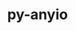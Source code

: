 ---
title: "py-anyio"
layout: cache
categories: [package, develop]
meta: {"compilers": ["gcc@=11.1.0", "gcc@=11.4.0", "oneapi@=2024.2.1"], "num_specs": 97, "num_specs_by_stack": {"data-vis-sdk": 8, "e4s": 32, "e4s-neoverse-v2": 16, "e4s-oneapi": 41, "root": 97}, "oss": ["ubuntu20.04", "ubuntu22.04"], "platforms": ["linux"], "stacks": ["data-vis-sdk", "e4s", "e4s-neoverse-v2", "e4s-oneapi", "root"], "targets": ["neoverse_v2", "x86_64_v3"], "versions": ["3.6.2", "4.0.0"]}
spec_details: [{"compiler": "gcc@=11.4.0", "hash": "2cf5p37ie2yto23nvc4d7xu2u3harzkd", "os": "ubuntu22.04", "platform": "linux", "size": "-", "stacks": ["e4s", "root"], "target": "x86_64_v3", "variants": ["build_system=python_pip"], "versions": ["3.6.2"]}, {"compiler": "gcc@=11.1.0", "hash": "2dstxxjyzuac2e35djhbfbbkjjvql4ln", "os": "ubuntu20.04", "platform": "linux", "size": "-", "stacks": ["data-vis-sdk", "root"], "target": "x86_64_v3", "variants": ["build_system=python_pip"], "versions": ["4.0.0"]}, {"compiler": "gcc@=11.4.0", "hash": "2dxpbgpdtahahzcfn7rrp2v7jduzpog2", "os": "ubuntu22.04", "platform": "linux", "size": "-", "stacks": ["e4s", "root"], "target": "x86_64_v3", "variants": ["build_system=python_pip"], "versions": ["4.0.0"]}, {"compiler": "oneapi@=2024.2.1", "hash": "2plosxbqbyp6fwf4cbaobj7nkpkvz3e7", "os": "ubuntu22.04", "platform": "linux", "size": "-", "stacks": ["e4s-oneapi", "root"], "target": "x86_64_v3", "variants": ["build_system=python_pip"], "versions": ["4.0.0"]}, {"compiler": "oneapi@=2024.2.1", "hash": "3vojowqe2v4kv3ea63qri2av2hpeipzr", "os": "ubuntu22.04", "platform": "linux", "size": "-", "stacks": ["e4s-oneapi", "root"], "target": "x86_64_v3", "variants": ["build_system=python_pip"], "versions": ["4.0.0"]}, {"compiler": "gcc@=11.4.0", "hash": "3vuwvuzfhvhcx3aqbiwhiifkkmi6iif5", "os": "ubuntu22.04", "platform": "linux", "size": "-", "stacks": ["e4s-neoverse-v2", "root"], "target": "neoverse_v2", "variants": ["build_system=python_pip"], "versions": ["4.0.0"]}, {"compiler": "gcc@=11.1.0", "hash": "45fl7yc4oqednkov4vrxbqhlrh4hn6mw", "os": "ubuntu20.04", "platform": "linux", "size": "-", "stacks": ["data-vis-sdk", "root"], "target": "x86_64_v3", "variants": ["build_system=python_pip"], "versions": ["4.0.0"]}, {"compiler": "oneapi@=2024.2.1", "hash": "4nnri3xiybebzxc6mzg6aermr6pgz4oe", "os": "ubuntu22.04", "platform": "linux", "size": "-", "stacks": ["e4s-oneapi", "root"], "target": "x86_64_v3", "variants": ["build_system=python_pip"], "versions": ["3.6.2"]}, {"compiler": "gcc@=11.4.0", "hash": "54afinbzh2uwdgccnjrbov3sm6nu2ohk", "os": "ubuntu22.04", "platform": "linux", "size": "-", "stacks": ["e4s", "root"], "target": "x86_64_v3", "variants": ["build_system=python_pip"], "versions": ["3.6.2"]}, {"compiler": "gcc@=11.4.0", "hash": "5ruvd5uuxo2ateflw6xim44pxw7cg4ma", "os": "ubuntu22.04", "platform": "linux", "size": "-", "stacks": ["e4s", "root"], "target": "x86_64_v3", "variants": ["build_system=python_pip"], "versions": ["3.6.2"]}, {"compiler": "gcc@=11.1.0", "hash": "5sb4ti2sftve67urm4s6mfxjfp34vfge", "os": "ubuntu20.04", "platform": "linux", "size": "-", "stacks": ["data-vis-sdk", "root"], "target": "x86_64_v3", "variants": ["build_system=python_pip"], "versions": ["4.0.0"]}, {"compiler": "gcc@=11.4.0", "hash": "6db6ugjgii6fu6e5hpdap4bwptnsas5g", "os": "ubuntu22.04", "platform": "linux", "size": "-", "stacks": ["e4s", "root"], "target": "x86_64_v3", "variants": ["build_system=python_pip"], "versions": ["4.0.0"]}, {"compiler": "oneapi@=2024.2.1", "hash": "6rydp7brdbsciq3hwjivkspt5ocimrda", "os": "ubuntu22.04", "platform": "linux", "size": "-", "stacks": ["e4s-oneapi", "root"], "target": "x86_64_v3", "variants": ["build_system=python_pip"], "versions": ["3.6.2"]}, {"compiler": "oneapi@=2024.2.1", "hash": "6tx6os3zkqzhttvfaegh5einym3p7pgc", "os": "ubuntu22.04", "platform": "linux", "size": "-", "stacks": ["e4s-oneapi", "root"], "target": "x86_64_v3", "variants": ["build_system=python_pip"], "versions": ["4.0.0"]}, {"compiler": "gcc@=11.4.0", "hash": "7obzbc6ml4cpf567usdilgpzedzew64c", "os": "ubuntu22.04", "platform": "linux", "size": "-", "stacks": ["e4s-neoverse-v2", "root"], "target": "neoverse_v2", "variants": ["build_system=python_pip"], "versions": ["4.0.0"]}, {"compiler": "oneapi@=2024.2.1", "hash": "aa2w3dq6c7acnb7zjfs6esbwfumxyz3b", "os": "ubuntu22.04", "platform": "linux", "size": "-", "stacks": ["e4s-oneapi", "root"], "target": "x86_64_v3", "variants": ["build_system=python_pip"], "versions": ["4.0.0"]}, {"compiler": "gcc@=11.4.0", "hash": "asb7z6fj7q5rgied67p5mxkj34dfi4xg", "os": "ubuntu22.04", "platform": "linux", "size": "-", "stacks": ["e4s", "root"], "target": "x86_64_v3", "variants": ["build_system=python_pip"], "versions": ["4.0.0"]}, {"compiler": "gcc@=11.4.0", "hash": "avaxdhzjeus4pmkdawtkgxcjf7vbt6tp", "os": "ubuntu22.04", "platform": "linux", "size": "-", "stacks": ["e4s", "root"], "target": "x86_64_v3", "variants": ["build_system=python_pip"], "versions": ["3.6.2"]}, {"compiler": "gcc@=11.4.0", "hash": "b3a4xwtadmgdjppaxsm3olrnx3jupmj3", "os": "ubuntu22.04", "platform": "linux", "size": "-", "stacks": ["e4s", "root"], "target": "x86_64_v3", "variants": ["build_system=python_pip"], "versions": ["3.6.2"]}, {"compiler": "gcc@=11.4.0", "hash": "bcuqqa2aowxhc2lclnv2qdu4zhkwjoat", "os": "ubuntu22.04", "platform": "linux", "size": "-", "stacks": ["e4s", "root"], "target": "x86_64_v3", "variants": ["build_system=python_pip"], "versions": ["4.0.0"]}, {"compiler": "oneapi@=2024.2.1", "hash": "bhooqp2ubvinxmjodxmucgud7qsdaho5", "os": "ubuntu22.04", "platform": "linux", "size": "-", "stacks": ["e4s-oneapi", "root"], "target": "x86_64_v3", "variants": ["build_system=python_pip"], "versions": ["3.6.2"]}, {"compiler": "gcc@=11.4.0", "hash": "bs6j7pninbuinadnz7xvwrphjv7pz65c", "os": "ubuntu22.04", "platform": "linux", "size": "-", "stacks": ["e4s", "root"], "target": "x86_64_v3", "variants": ["build_system=python_pip"], "versions": ["4.0.0"]}, {"compiler": "gcc@=11.4.0", "hash": "c3mndqms3vjq22jru52f4ekmgaqbxkpg", "os": "ubuntu22.04", "platform": "linux", "size": "-", "stacks": ["e4s-neoverse-v2", "root"], "target": "neoverse_v2", "variants": ["build_system=python_pip"], "versions": ["4.0.0"]}, {"compiler": "oneapi@=2024.2.1", "hash": "d3jvvrq6iosunl3lrgcczavu3a36wqzr", "os": "ubuntu22.04", "platform": "linux", "size": "-", "stacks": ["e4s-oneapi", "root"], "target": "x86_64_v3", "variants": ["build_system=python_pip"], "versions": ["4.0.0"]}, {"compiler": "oneapi@=2024.2.1", "hash": "daeyypkbluzbb3baogrlixabqt246jo7", "os": "ubuntu22.04", "platform": "linux", "size": "-", "stacks": ["e4s-oneapi", "root"], "target": "x86_64_v3", "variants": ["build_system=python_pip"], "versions": ["4.0.0"]}, {"compiler": "gcc@=11.4.0", "hash": "dcejddo7jw3dnq3n5f4xh3tjo5ivt22m", "os": "ubuntu22.04", "platform": "linux", "size": "-", "stacks": ["e4s", "root"], "target": "x86_64_v3", "variants": ["build_system=python_pip"], "versions": ["3.6.2"]}, {"compiler": "gcc@=11.4.0", "hash": "e2k4px6ac5eowfslhm3me3yh3tqszpim", "os": "ubuntu22.04", "platform": "linux", "size": "-", "stacks": ["e4s-neoverse-v2", "root"], "target": "neoverse_v2", "variants": ["build_system=python_pip"], "versions": ["4.0.0"]}, {"compiler": "oneapi@=2024.2.1", "hash": "fe6tu5uvqjue47ub2a4ayzvcar7kbuff", "os": "ubuntu22.04", "platform": "linux", "size": "-", "stacks": ["e4s-oneapi", "root"], "target": "x86_64_v3", "variants": ["build_system=python_pip"], "versions": ["3.6.2"]}, {"compiler": "oneapi@=2024.2.1", "hash": "fmoxegfcnajye6h4fwkuyo7ly3e57zew", "os": "ubuntu22.04", "platform": "linux", "size": "-", "stacks": ["e4s-oneapi", "root"], "target": "x86_64_v3", "variants": ["build_system=python_pip"], "versions": ["3.6.2"]}, {"compiler": "gcc@=11.1.0", "hash": "fn4fb3pvsfhvteek7a4jp7qwuqwtojs7", "os": "ubuntu20.04", "platform": "linux", "size": "-", "stacks": ["data-vis-sdk", "root"], "target": "x86_64_v3", "variants": ["build_system=python_pip"], "versions": ["4.0.0"]}, {"compiler": "oneapi@=2024.2.1", "hash": "fufxskwrpqclmerbqjjclpps6hpaxnt7", "os": "ubuntu22.04", "platform": "linux", "size": "-", "stacks": ["e4s-oneapi", "root"], "target": "x86_64_v3", "variants": ["build_system=python_pip"], "versions": ["3.6.2"]}, {"compiler": "oneapi@=2024.2.1", "hash": "fyk5rze4ccvnlaigayzsrdeignqvhkk7", "os": "ubuntu22.04", "platform": "linux", "size": "-", "stacks": ["e4s-oneapi", "root"], "target": "x86_64_v3", "variants": ["build_system=python_pip"], "versions": ["4.0.0"]}, {"compiler": "oneapi@=2024.2.1", "hash": "gc6qzgoegdrh6zq6b5koukqjavt3zvmm", "os": "ubuntu22.04", "platform": "linux", "size": "-", "stacks": ["e4s-oneapi", "root"], "target": "x86_64_v3", "variants": ["build_system=python_pip"], "versions": ["4.0.0"]}, {"compiler": "oneapi@=2024.2.1", "hash": "gf6rmb33nto4nfmesozbyjww4ri6txky", "os": "ubuntu22.04", "platform": "linux", "size": "-", "stacks": ["e4s-oneapi", "root"], "target": "x86_64_v3", "variants": ["build_system=python_pip"], "versions": ["3.6.2"]}, {"compiler": "gcc@=11.4.0", "hash": "ghorp4awqnlp24qax4hazlrwh5g44422", "os": "ubuntu22.04", "platform": "linux", "size": "-", "stacks": ["e4s-neoverse-v2", "root"], "target": "neoverse_v2", "variants": ["build_system=python_pip"], "versions": ["4.0.0"]}, {"compiler": "oneapi@=2024.2.1", "hash": "gosnlneuzomlg3tjgtzbpxfb5mlka6dj", "os": "ubuntu22.04", "platform": "linux", "size": "-", "stacks": ["e4s-oneapi", "root"], "target": "x86_64_v3", "variants": ["build_system=python_pip"], "versions": ["3.6.2"]}, {"compiler": "gcc@=11.4.0", "hash": "ha4ydozpqprsc5q3wykgxm6q4vjtsryj", "os": "ubuntu22.04", "platform": "linux", "size": "-", "stacks": ["e4s-neoverse-v2", "root"], "target": "neoverse_v2", "variants": ["build_system=python_pip"], "versions": ["4.0.0"]}, {"compiler": "gcc@=11.4.0", "hash": "i3zeqm4s43kcbucy5gda3vqjzikpz67b", "os": "ubuntu22.04", "platform": "linux", "size": "-", "stacks": ["e4s-neoverse-v2", "root"], "target": "neoverse_v2", "variants": ["build_system=python_pip"], "versions": ["4.0.0"]}, {"compiler": "gcc@=11.4.0", "hash": "ielefm4qb2olbi5p3ieyi7v6lai2gugo", "os": "ubuntu22.04", "platform": "linux", "size": "-", "stacks": ["e4s", "root"], "target": "x86_64_v3", "variants": ["build_system=python_pip"], "versions": ["4.0.0"]}, {"compiler": "gcc@=11.4.0", "hash": "ipt25ej4qvgjoqmftpmm2ua7ri2s5sd5", "os": "ubuntu22.04", "platform": "linux", "size": "-", "stacks": ["e4s-neoverse-v2", "root"], "target": "neoverse_v2", "variants": ["build_system=python_pip"], "versions": ["4.0.0"]}, {"compiler": "oneapi@=2024.2.1", "hash": "iwblodsmlphpovtnbqtrkfag7hkmbxu4", "os": "ubuntu22.04", "platform": "linux", "size": "-", "stacks": ["e4s-oneapi", "root"], "target": "x86_64_v3", "variants": ["build_system=python_pip"], "versions": ["4.0.0"]}, {"compiler": "gcc@=11.4.0", "hash": "iybt7zd6g43a73uexw64szbk7h3n73tp", "os": "ubuntu22.04", "platform": "linux", "size": "-", "stacks": ["e4s", "root"], "target": "x86_64_v3", "variants": ["build_system=python_pip"], "versions": ["3.6.2"]}, {"compiler": "oneapi@=2024.2.1", "hash": "jeghycwxw7pwxdyqoql265z24ni4oi4a", "os": "ubuntu22.04", "platform": "linux", "size": "-", "stacks": ["e4s-oneapi", "root"], "target": "x86_64_v3", "variants": ["build_system=python_pip"], "versions": ["3.6.2"]}, {"compiler": "gcc@=11.4.0", "hash": "jpdzej7ggpmetxebqicf4klpptrsdits", "os": "ubuntu22.04", "platform": "linux", "size": "-", "stacks": ["e4s", "root"], "target": "x86_64_v3", "variants": ["build_system=python_pip"], "versions": ["3.6.2"]}, {"compiler": "gcc@=11.1.0", "hash": "jrmsvgfajkxnngueqbg7hekdyetazbbl", "os": "ubuntu20.04", "platform": "linux", "size": "-", "stacks": ["data-vis-sdk", "root"], "target": "x86_64_v3", "variants": ["build_system=python_pip"], "versions": ["4.0.0"]}, {"compiler": "gcc@=11.4.0", "hash": "ks6lakfz3y24jzecu2bbmpfkm2mkodsq", "os": "ubuntu22.04", "platform": "linux", "size": "-", "stacks": ["e4s", "root"], "target": "x86_64_v3", "variants": ["build_system=python_pip"], "versions": ["3.6.2"]}, {"compiler": "gcc@=11.1.0", "hash": "lcka2qy6knd7ejtznd4v6yqazbunif6i", "os": "ubuntu20.04", "platform": "linux", "size": "-", "stacks": ["data-vis-sdk", "root"], "target": "x86_64_v3", "variants": ["build_system=python_pip"], "versions": ["4.0.0"]}, {"compiler": "gcc@=11.4.0", "hash": "lgabq53lk2df7iqhxfurhiwwgrzgegxf", "os": "ubuntu22.04", "platform": "linux", "size": "-", "stacks": ["e4s", "root"], "target": "x86_64_v3", "variants": ["build_system=python_pip"], "versions": ["4.0.0"]}, {"compiler": "gcc@=11.4.0", "hash": "lhgurhdydjwlsjnincnqkt2pqcuhmkor", "os": "ubuntu22.04", "platform": "linux", "size": "-", "stacks": ["e4s", "root"], "target": "x86_64_v3", "variants": ["build_system=python_pip"], "versions": ["4.0.0"]}, {"compiler": "gcc@=11.4.0", "hash": "litzozwfg7uqdl44qwaw7ky27ur3z7x6", "os": "ubuntu22.04", "platform": "linux", "size": "-", "stacks": ["e4s-neoverse-v2", "root"], "target": "neoverse_v2", "variants": ["build_system=python_pip"], "versions": ["4.0.0"]}, {"compiler": "oneapi@=2024.2.1", "hash": "lnz3hgez23acthkdbucfj3tatfperulc", "os": "ubuntu22.04", "platform": "linux", "size": "-", "stacks": ["e4s-oneapi", "root"], "target": "x86_64_v3", "variants": ["build_system=python_pip"], "versions": ["4.0.0"]}, {"compiler": "gcc@=11.4.0", "hash": "mhxmhzyx4lue5u4satt45gsky43xpg7r", "os": "ubuntu22.04", "platform": "linux", "size": "-", "stacks": ["e4s", "root"], "target": "x86_64_v3", "variants": ["build_system=python_pip"], "versions": ["4.0.0"]}, {"compiler": "gcc@=11.4.0", "hash": "mrdl652hfdfusemorpehv2firx22gxt4", "os": "ubuntu22.04", "platform": "linux", "size": "-", "stacks": ["e4s", "root"], "target": "x86_64_v3", "variants": ["build_system=python_pip"], "versions": ["4.0.0"]}, {"compiler": "gcc@=11.4.0", "hash": "n5x74iixuzzexajdx6w4rbm7keiysqkn", "os": "ubuntu22.04", "platform": "linux", "size": "-", "stacks": ["e4s", "root"], "target": "x86_64_v3", "variants": ["build_system=python_pip"], "versions": ["3.6.2"]}, {"compiler": "gcc@=11.4.0", "hash": "ng67m42giewcyyvd5zdrow7mqt6hb7p5", "os": "ubuntu22.04", "platform": "linux", "size": "-", "stacks": ["e4s", "root"], "target": "x86_64_v3", "variants": ["build_system=python_pip"], "versions": ["3.6.2"]}, {"compiler": "gcc@=11.4.0", "hash": "nk2b4ux2m5exa7s2qvarl2a7fvfvwgax", "os": "ubuntu22.04", "platform": "linux", "size": "-", "stacks": ["e4s-neoverse-v2", "root"], "target": "neoverse_v2", "variants": ["build_system=python_pip"], "versions": ["4.0.0"]}, {"compiler": "oneapi@=2024.2.1", "hash": "nxry24zdgnmr7hp73flhh6352zoyqbdt", "os": "ubuntu22.04", "platform": "linux", "size": "-", "stacks": ["e4s-oneapi", "root"], "target": "x86_64_v3", "variants": ["build_system=python_pip"], "versions": ["4.0.0"]}, {"compiler": "gcc@=11.4.0", "hash": "oo3xnl2e56k4u7fbgexcjp7f3xtu5wqz", "os": "ubuntu22.04", "platform": "linux", "size": "-", "stacks": ["e4s", "root"], "target": "x86_64_v3", "variants": ["build_system=python_pip"], "versions": ["4.0.0"]}, {"compiler": "oneapi@=2024.2.1", "hash": "ounyjuxulkiselcixwu6d25yswztmveo", "os": "ubuntu22.04", "platform": "linux", "size": "-", "stacks": ["e4s-oneapi", "root"], "target": "x86_64_v3", "variants": ["build_system=python_pip"], "versions": ["3.6.2"]}, {"compiler": "gcc@=11.4.0", "hash": "p2ysojlybjawsbwrmxq7ppbtx7ejxjdt", "os": "ubuntu22.04", "platform": "linux", "size": "-", "stacks": ["e4s", "root"], "target": "x86_64_v3", "variants": ["build_system=python_pip"], "versions": ["3.6.2"]}, {"compiler": "oneapi@=2024.2.1", "hash": "pm7xubewdxcrhwaad2rhfnp3cle3eg74", "os": "ubuntu22.04", "platform": "linux", "size": "-", "stacks": ["e4s-oneapi", "root"], "target": "x86_64_v3", "variants": ["build_system=python_pip"], "versions": ["4.0.0"]}, {"compiler": "oneapi@=2024.2.1", "hash": "pw2zz2xfbdkffqmcgmanfkv6ncekb2mp", "os": "ubuntu22.04", "platform": "linux", "size": "-", "stacks": ["e4s-oneapi", "root"], "target": "x86_64_v3", "variants": ["build_system=python_pip"], "versions": ["4.0.0"]}, {"compiler": "oneapi@=2024.2.1", "hash": "q227i6bywfvzq2zgx2xtdpzayivanwkr", "os": "ubuntu22.04", "platform": "linux", "size": "-", "stacks": ["e4s-oneapi", "root"], "target": "x86_64_v3", "variants": ["build_system=python_pip"], "versions": ["4.0.0"]}, {"compiler": "oneapi@=2024.2.1", "hash": "q22ofayncq27f6c3i6wh4p6rswmci5ur", "os": "ubuntu22.04", "platform": "linux", "size": "-", "stacks": ["e4s-oneapi", "root"], "target": "x86_64_v3", "variants": ["build_system=python_pip"], "versions": ["3.6.2"]}, {"compiler": "gcc@=11.4.0", "hash": "qfyj5jxm3c5m3nltibno2ew74l5jfwdj", "os": "ubuntu22.04", "platform": "linux", "size": "-", "stacks": ["e4s-neoverse-v2", "root"], "target": "neoverse_v2", "variants": ["build_system=python_pip"], "versions": ["4.0.0"]}, {"compiler": "gcc@=11.1.0", "hash": "rzrpihla3hmtl454dyhvtare63d3wnpy", "os": "ubuntu20.04", "platform": "linux", "size": "-", "stacks": ["data-vis-sdk", "root"], "target": "x86_64_v3", "variants": ["build_system=python_pip"], "versions": ["4.0.0"]}, {"compiler": "gcc@=11.4.0", "hash": "suksdmmjjmwk5t5c57xsyw776ae6g32v", "os": "ubuntu22.04", "platform": "linux", "size": "-", "stacks": ["e4s", "root"], "target": "x86_64_v3", "variants": ["build_system=python_pip"], "versions": ["3.6.2"]}, {"compiler": "oneapi@=2024.2.1", "hash": "tcvgfqvmblwnhzwvugbkidhwg2ddge7k", "os": "ubuntu22.04", "platform": "linux", "size": "-", "stacks": ["e4s-oneapi", "root"], "target": "x86_64_v3", "variants": ["build_system=python_pip"], "versions": ["4.0.0"]}, {"compiler": "oneapi@=2024.2.1", "hash": "tjjtqwr6xzg3zz4lloj2bbvigixukctb", "os": "ubuntu22.04", "platform": "linux", "size": "-", "stacks": ["e4s-oneapi", "root"], "target": "x86_64_v3", "variants": ["build_system=python_pip"], "versions": ["4.0.0"]}, {"compiler": "oneapi@=2024.2.1", "hash": "tlap5msjhq7snbvvtkuqfiexns6dqexu", "os": "ubuntu22.04", "platform": "linux", "size": "-", "stacks": ["e4s-oneapi", "root"], "target": "x86_64_v3", "variants": ["build_system=python_pip"], "versions": ["3.6.2"]}, {"compiler": "gcc@=11.4.0", "hash": "tnqfv456qyid6y4tj3bdxg2aznatvga6", "os": "ubuntu22.04", "platform": "linux", "size": "-", "stacks": ["e4s", "root"], "target": "x86_64_v3", "variants": ["build_system=python_pip"], "versions": ["4.0.0"]}, {"compiler": "oneapi@=2024.2.1", "hash": "tw5bg5xc4ifjelsp4m3tbnwwvqvwdmjf", "os": "ubuntu22.04", "platform": "linux", "size": "-", "stacks": ["e4s-oneapi", "root"], "target": "x86_64_v3", "variants": ["build_system=python_pip"], "versions": ["3.6.2"]}, {"compiler": "oneapi@=2024.2.1", "hash": "u2jfc57ar5y5hbl7zleivu5k5hqznbgl", "os": "ubuntu22.04", "platform": "linux", "size": "-", "stacks": ["e4s-oneapi", "root"], "target": "x86_64_v3", "variants": ["build_system=python_pip"], "versions": ["3.6.2"]}, {"compiler": "gcc@=11.4.0", "hash": "ufcioioltjoongqccjc674wz3of2m3xg", "os": "ubuntu22.04", "platform": "linux", "size": "-", "stacks": ["e4s-neoverse-v2", "root"], "target": "neoverse_v2", "variants": ["build_system=python_pip"], "versions": ["4.0.0"]}, {"compiler": "gcc@=11.4.0", "hash": "uklbzobab5cdqoqifejugyxyjc2blm3a", "os": "ubuntu22.04", "platform": "linux", "size": "-", "stacks": ["e4s", "root"], "target": "x86_64_v3", "variants": ["build_system=python_pip"], "versions": ["3.6.2"]}, {"compiler": "gcc@=11.4.0", "hash": "v4t3ngf6xgq6d7ky26zndb3szmrmtlz5", "os": "ubuntu22.04", "platform": "linux", "size": "-", "stacks": ["e4s-neoverse-v2", "root"], "target": "neoverse_v2", "variants": ["build_system=python_pip"], "versions": ["4.0.0"]}, {"compiler": "oneapi@=2024.2.1", "hash": "vbb5sayejw3p6gvdtqcghankjwumqpuf", "os": "ubuntu22.04", "platform": "linux", "size": "-", "stacks": ["e4s-oneapi", "root"], "target": "x86_64_v3", "variants": ["build_system=python_pip"], "versions": ["3.6.2"]}, {"compiler": "oneapi@=2024.2.1", "hash": "visnae3rm4cqsw6dh6u25yui5axf6ua4", "os": "ubuntu22.04", "platform": "linux", "size": "-", "stacks": ["e4s-oneapi", "root"], "target": "x86_64_v3", "variants": ["build_system=python_pip"], "versions": ["4.0.0"]}, {"compiler": "oneapi@=2024.2.1", "hash": "vltdeddof3gdvv76fbl65sy4aejkvs73", "os": "ubuntu22.04", "platform": "linux", "size": "-", "stacks": ["e4s-oneapi", "root"], "target": "x86_64_v3", "variants": ["build_system=python_pip"], "versions": ["4.0.0"]}, {"compiler": "gcc@=11.4.0", "hash": "vzadyrw4cund3jebp3ygsbqfa52l6zqb", "os": "ubuntu22.04", "platform": "linux", "size": "-", "stacks": ["e4s", "root"], "target": "x86_64_v3", "variants": ["build_system=python_pip"], "versions": ["3.6.2"]}, {"compiler": "gcc@=11.4.0", "hash": "wr4rxm53c2pbjaby3uqfe2tvub6dmgtb", "os": "ubuntu22.04", "platform": "linux", "size": "-", "stacks": ["e4s", "root"], "target": "x86_64_v3", "variants": ["build_system=python_pip"], "versions": ["4.0.0"]}, {"compiler": "oneapi@=2024.2.1", "hash": "wyb7pumspfasnlawcvllctvhe6noh7ps", "os": "ubuntu22.04", "platform": "linux", "size": "-", "stacks": ["e4s-oneapi", "root"], "target": "x86_64_v3", "variants": ["build_system=python_pip"], "versions": ["4.0.0"]}, {"compiler": "oneapi@=2024.2.1", "hash": "wztr6gfi4xl2a3txvgchhsg4ujoorg32", "os": "ubuntu22.04", "platform": "linux", "size": "-", "stacks": ["e4s-oneapi", "root"], "target": "x86_64_v3", "variants": ["build_system=python_pip"], "versions": ["4.0.0"]}, {"compiler": "gcc@=11.4.0", "hash": "xkclbnh63zu7hrhsfd54zlovwxw3icpq", "os": "ubuntu22.04", "platform": "linux", "size": "-", "stacks": ["e4s", "root"], "target": "x86_64_v3", "variants": ["build_system=python_pip"], "versions": ["4.0.0"]}, {"compiler": "oneapi@=2024.2.1", "hash": "xkh5a2it6djjwdmbp2e3jowdriypba55", "os": "ubuntu22.04", "platform": "linux", "size": "-", "stacks": ["e4s-oneapi", "root"], "target": "x86_64_v3", "variants": ["build_system=python_pip"], "versions": ["3.6.2"]}, {"compiler": "oneapi@=2024.2.1", "hash": "y4yhzer3z4qi4hphefwq2ad5ymbpyns5", "os": "ubuntu22.04", "platform": "linux", "size": "-", "stacks": ["e4s-oneapi", "root"], "target": "x86_64_v3", "variants": ["build_system=python_pip"], "versions": ["4.0.0"]}, {"compiler": "gcc@=11.1.0", "hash": "yb75c6civdeqg4vyskri3amhvg3m6pxo", "os": "ubuntu20.04", "platform": "linux", "size": "-", "stacks": ["data-vis-sdk", "root"], "target": "x86_64_v3", "variants": ["build_system=python_pip"], "versions": ["4.0.0"]}, {"compiler": "gcc@=11.4.0", "hash": "ycdwd4ypdumuyr3ykh7xoqnnuufulhdi", "os": "ubuntu22.04", "platform": "linux", "size": "-", "stacks": ["e4s", "root"], "target": "x86_64_v3", "variants": ["build_system=python_pip"], "versions": ["4.0.0"]}, {"compiler": "gcc@=11.4.0", "hash": "yischoi46f3bcdti4yxiuxxbf22xesex", "os": "ubuntu22.04", "platform": "linux", "size": "-", "stacks": ["e4s-neoverse-v2", "root"], "target": "neoverse_v2", "variants": ["build_system=python_pip"], "versions": ["4.0.0"]}, {"compiler": "oneapi@=2024.2.1", "hash": "ypersgwfnrzvycdcvbnhjmuddayybdva", "os": "ubuntu22.04", "platform": "linux", "size": "-", "stacks": ["e4s-oneapi", "root"], "target": "x86_64_v3", "variants": ["build_system=python_pip"], "versions": ["3.6.2"]}, {"compiler": "gcc@=11.4.0", "hash": "ywqe4la7qyczjp2acznzh76dsganptou", "os": "ubuntu22.04", "platform": "linux", "size": "-", "stacks": ["e4s", "root"], "target": "x86_64_v3", "variants": ["build_system=python_pip"], "versions": ["4.0.0"]}, {"compiler": "oneapi@=2024.2.1", "hash": "z4j7hiodazcclkkn5ecpvszi4y5sbzgf", "os": "ubuntu22.04", "platform": "linux", "size": "-", "stacks": ["e4s-oneapi", "root"], "target": "x86_64_v3", "variants": ["build_system=python_pip"], "versions": ["4.0.0"]}, {"compiler": "oneapi@=2024.2.1", "hash": "z7frwyyacmvmucncos3emxuezfvdv2cu", "os": "ubuntu22.04", "platform": "linux", "size": "-", "stacks": ["e4s-oneapi", "root"], "target": "x86_64_v3", "variants": ["build_system=python_pip"], "versions": ["4.0.0"]}, {"compiler": "gcc@=11.4.0", "hash": "zincrfovr7wha5ii7cdijhfyb3bvfobe", "os": "ubuntu22.04", "platform": "linux", "size": "-", "stacks": ["e4s-neoverse-v2", "root"], "target": "neoverse_v2", "variants": ["build_system=python_pip"], "versions": ["4.0.0"]}, {"compiler": "gcc@=11.4.0", "hash": "zkmtvjkut6el3ln3qoek6phr45nj5q76", "os": "ubuntu22.04", "platform": "linux", "size": "-", "stacks": ["e4s", "root"], "target": "x86_64_v3", "variants": ["build_system=python_pip"], "versions": ["3.6.2"]}, {"compiler": "oneapi@=2024.2.1", "hash": "zmpx2rrt5tl6zhbtwofbv6wmv4e6mw53", "os": "ubuntu22.04", "platform": "linux", "size": "-", "stacks": ["e4s-oneapi", "root"], "target": "x86_64_v3", "variants": ["build_system=python_pip"], "versions": ["4.0.0"]}, {"compiler": "gcc@=11.4.0", "hash": "zrmqawj6cazs5gnsz5lediquh64tf2lj", "os": "ubuntu22.04", "platform": "linux", "size": "-", "stacks": ["e4s-neoverse-v2", "root"], "target": "neoverse_v2", "variants": ["build_system=python_pip"], "versions": ["4.0.0"]}]
---